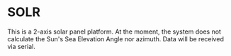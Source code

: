 # SOLR

This is a 2-axis solar panel platform. At the moment, the system does not calculate the Sun's Sea Elevation Angle
nor azimuth. Data will be received via serial.